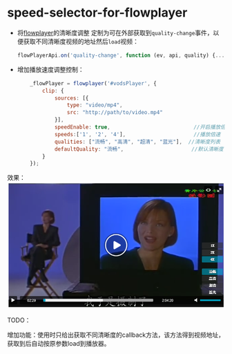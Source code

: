 # speed-selector-for-flowplayer

- 将[flowplayer](https://github.com/flowplayer/flowplayer)的清晰度调整 定制为可在外部获取到`quality-change`事件，以便获取不同清晰度视频的地址然后`load`视频：

  ```javascript
  flowPlayerApi.on('quality-change', function (ev, api, quality) {....});
  ```

- 增加播放速度调整控制：

  ```javascript
      _flowPlayer = flowplayer('#vodsPlayer', {
          clip: {
              sources: [{
                  type: "video/mp4",
                  src: "http://path/to/video.mp4"
              }],
              speedEnable: true,                           //开启播放倍速控制
              speeds:['1', '2', '4'],                      //播放倍速
              qualities: ["流畅", "高清", "超清", "蓝光"],  //清晰度列表
              defaultQuality: "流畅",                      //默认清晰度
          }
      });
  ```

 



效果： 
![show](show.png)



TODO：

增加功能：使用时只给出获取不同清晰度的callback方法，该方法得到视频地址， 获取到后自动按原参数load到播放器。
